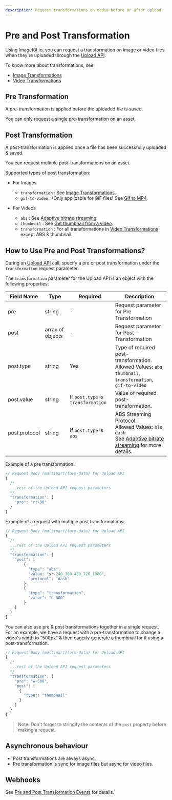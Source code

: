```yaml
---
description: Request transformations on media before or after upload.
---
```


# Pre and Post Transformation

Using ImageKit.io, you can request a transformation on image or video files when they're uploaded through the [Upload API](../../api-reference/upload-file-api/README.md).

To know more about transformations, see:

- [Image Transformations](../image-transformations/README.md)
- [Video Transformations](../video-transformation/README.md)

## Pre Transformation

A pre-transformation is applied before the uploaded file is saved.

You can only request a single pre-transformation on an asset.

## Post Transformation

A post-transformation is applied once a file has been successfully uploaded & saved.

You can request multiple post-transformations on an asset.

Supported types of post transformation:

- For Images

  - `transformation` : See [Image Transformations](../image-transformations/README.md).
  - `gif-to-video` : (Only applicable for GIF files) See [Gif to MP4](../video-transformation/resize-crop-and-other-common-video-transformations.md#gif-to-mp4).

- For Videos

  - `abs` : See [Adaptive bitrate streaming](../video-transformation/adaptive-bitrate-streaming.md).
  - `thumbnail` : See [Get thumbnail from a video](../video-transformation/resize-crop-and-other-common-video-transformations.md#get-thumbnail-from-a-video).
  - `transformation` : For all transformations in [Video Transformations](../video-transformation/README.md) except ABS & thumbnail.

## How to Use Pre and Post Transformations?

During an [Upload API](../../api-reference/upload-file-api/README.md) call, specify a pre or post transformation under the `transformation` request parameter.

The `transformation` parameter for the Upload API is an object with the following properties:

| Field Name    | Type             | Required                           | Description                                                                                                                                                               |
| ------------- | ---------------- | ---------------------------------- | ------------------------------------------------------------------------------------------------------------------------------------------------------------------------- |
| pre           | string           | -                                  | Request parameter for Pre Transformation                                                                                                                                  |
| post          | array of objects | -                                  | Request parameter for Post Transformation                                                                                                                                 |
| post.type     | string           | Yes                                | Type of required post-transformation.<br/>Allowed Values: `abs`, `thumbnail`, `transformation`, `gif-to-video`                                                            |
| post.value    | string           | If `post.type` is `transformation` | Value of required post-transformation.                                                                                                                                    |
| post.protocol | string           | If `post.type` is `abs`            | ABS Streaming Protocol. <br/> Allowed Values: `hls`, `dash`<br/>See [Adaptive bitrate streaming](../video-transformation/adaptive-bitrate-streaming.md) for more details. |

Example of a pre transformation:

```javascript
// Request Body (multipart/form-data) for Upload API
{
  /*
  ...rest of the Upload API request parameters
  */
  "transformation": {
    "pre": "rt-90"
  }
}
```

Example of a request with multiple post transformations:

```javascript
// Request Body (multipart/form-data) for Upload API
{
  /*
  ...rest of the Upload API request parameters
  */
  "transformation": {
    "post": [
        {
          "type": "abs",
          "value: "sr-240_360_480_720_1080",
          "protocol": "dash"
        },
        {
          "type": "transformation",
          "value": "h-300"
        }
    ]
  }
}
```

You can also use pre & post transformations together in a single request. For an example, we have a request with a pre-transformation to change a video's [width](../video-transformation/resize-crop-and-other-common-video-transformations.md#width---w) to "500px" & then eagerly generate a thumbnail for it using a post-transformation.

```javascript
// Request Body (multipart/form-data) for Upload API
{
  /*
  ...rest of the Upload API request parameters
  */
  "transformation": {
    "pre": "w-500",
    "post": [
      {
        "type": "thumbnail"
      }
    ]
  }
}
```

> Note: Don't forget to stringify the contents of the `post` property before making a request.

## Asynchronous behaviour

- Post transformations are always async.
- Pre transformation is sync for image files but async for video files.

## Webhooks

See [Pre and Post Transformation Events](./pre-post-tr-webhook-events.md) for details.
